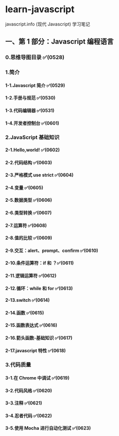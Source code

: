 # learn-javascript

javascript.info (现代 Javascript) 学习笔记

## 一、第 1 部分：Javascript 编程语言

### 0.思维导图目录 ✅(0528)

### 1.简介

#### 1-1.Javascript 简介 ✅(0529)

#### 1-2.手册与规范 ✅(0530)

#### 1-3.代码编辑器 ✅(0531)

#### 1-4.开发者控制台 ✅(0601)

### 2.JavaScript 基础知识

#### 2-1.Hello,world! ✅(0602)

#### 2-2.代码结构 ✅(0603)

#### 2-3.严格模式 use strict ✅(0604)

#### 2-4.变量 ✅(0605)

#### 2-5.数据类型 ✅(0606)

#### 2-6.类型转换 ✅(0607)

#### 2-7.运算符 ✅(0608)

#### 2-8.值的比较 ✅(0609)

#### 2-9.交互：alert、prompt、confirm ✅(0610)

#### 2-10.条件运算符：if 和 ？✅(0611)

#### 2-11.逻辑运算符 ✅(0612)

#### 2-12.循环：while 和 for ✅(0613)

#### 2-13.switch ✅(0614)

#### 2-14.函数 ✅(0615)

#### 2-15.函数表达式 ✅(0616)

#### 2-16.箭头函数-基础知识 ✅(0617)

#### 2-17.javascript 特性 ✅(0618)

### 3.代码质量

#### 3-1.在 Chrome 中调试 ✅(0619)

#### 3-2.代码风格 ✅(0620)

#### 3-3.注释 ✅(0621)

#### 3-4.忍者代码 ✅(0622)

#### 3-5.使用 Mocha 进行自动化测试 ✅(0623)
